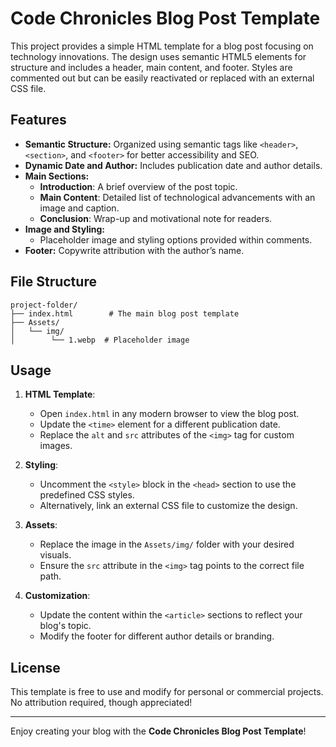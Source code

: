 # Code Chronicles Blog Post Template

This project provides a simple HTML template for a blog post focusing on technology innovations. The design uses semantic HTML5 elements for structure and includes a header, main content, and footer. Styles are commented out but can be easily reactivated or replaced with an external CSS file.

## Features

- **Semantic Structure:** Organized using semantic tags like `<header>`, `<section>`, and `<footer>` for better accessibility and SEO.
- **Dynamic Date and Author:** Includes publication date and author details.
- **Main Sections:**
  - **Introduction**: A brief overview of the post topic.
  - **Main Content**: Detailed list of technological advancements with an image and caption.
  - **Conclusion**: Wrap-up and motivational note for readers.
- **Image and Styling:**
  - Placeholder image and styling options provided within comments.
- **Footer:** Copywrite attribution with the author’s name.

## File Structure

```
project-folder/
├── index.html        # The main blog post template
├── Assets/
│   └── img/
│        └── 1.webp  # Placeholder image
```

## Usage

1. **HTML Template**:

   - Open `index.html` in any modern browser to view the blog post.
   - Update the `<time>` element for a different publication date.
   - Replace the `alt` and `src` attributes of the `<img>` tag for custom images.

2. **Styling**:

   - Uncomment the `<style>` block in the `<head>` section to use the predefined CSS styles.
   - Alternatively, link an external CSS file to customize the design.

3. **Assets**:

   - Replace the image in the `Assets/img/` folder with your desired visuals.
   - Ensure the `src` attribute in the `<img>` tag points to the correct file path.

4. **Customization**:
   - Update the content within the `<article>` sections to reflect your blog's topic.
   - Modify the footer for different author details or branding.

## License

This template is free to use and modify for personal or commercial projects. No attribution required, though appreciated!

---

Enjoy creating your blog with the **Code Chronicles Blog Post Template**!
